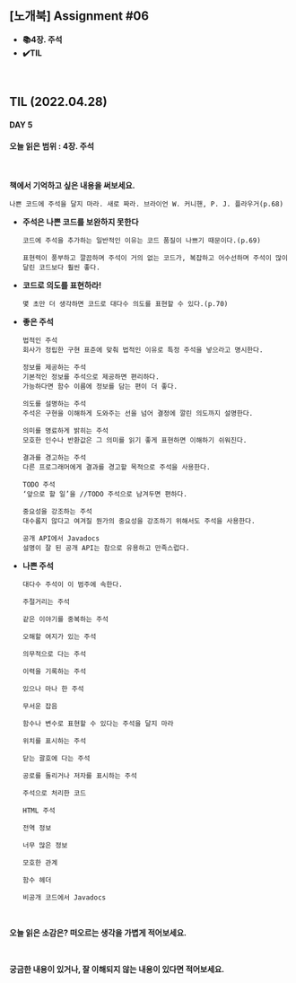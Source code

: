 ## [노개북] Assignment #06

- **📚4장. 주석**
- **✔️TIL**

<br>

## TIL (2022.04.28)
#### DAY 5
#### 오늘 읽은 범위 : 4장. 주석

<br>


**책에서 기억하고 싶은 내용을 써보세요.**

```
나쁜 코드에 주석을 달지 마라. 새로 짜라. 브라이언 W. 커니핸, P. J. 플라우거(p.68)
```

- **주석은 나쁜 코드를 보완하지 못한다**
  ```
  코드에 주석을 추가하는 일반적인 이유는 코드 품질이 나쁘기 때문이다.(p.69)
  
  표현력이 풍부하고 깔끔하며 주석이 거의 없는 코드가, 복잡하고 어수선하며 주석이 많이 달린 코드보다 훨씬 좋다. 
  ```

- **코드로 의도를 표현하라!**
  ```
  몇 초만 더 생각하면 코드로 대다수 의도를 표현할 수 있다.(p.70)
  ```
  
- **좋은 주석**
  ```
  법적인 주석
  회사가 정립한 구현 표준에 맞춰 법적인 이유로 특정 주석을 넣으라고 명시한다.
   
  정보를 제공하는 주석
  기본적인 정보를 주석으로 제공하면 편리하다.
  가능하다면 함수 이름에 정보를 담는 편이 더 좋다.
  
  의도를 설명하는 주석
  주석은 구현을 이해하게 도와주는 선을 넘어 결정에 깔린 의도까지 설명한다. 
  
  의미를 명료하게 밝히는 주석
  모호한 인수나 반환값은 그 의미를 읽기 좋게 표현하면 이해하기 쉬워진다.
  
  결과를 경고하는 주석
  다른 프로그래머에게 결과를 경고할 목적으로 주석을 사용한다.
  
  TODO 주석
  ‘앞으로 할 일’을 //TODO 주석으로 남겨두면 편하다.
  
  중요성을 강조하는 주석
  대수롭지 않다고 여겨질 뭔가의 중요성을 강조하기 위해서도 주석을 사용한다.
  
  공개 API에서 Javadocs
  설명이 잘 된 공개 API는 참으로 유용하고 만족스럽다. 
  ```

- **나쁜 주석**
  ```
  대다수 주석이 이 범주에 속한다.
  
  주절거리는 주석
  
  같은 이야기를 중복하는 주석 
  
  오해할 여지가 있는 주석
  
  의무적으로 다는 주석
  
  이력을 기록하는 주석
  
  있으나 마나 한 주석
  
  무서운 잡음
  
  함수나 변수로 표현할 수 있다는 주석을 달지 마라
  
  위치를 표시하는 주석
  
  닫는 괄호에 다는 주석
  
  공로를 돌리거나 저자를 표시하는 주석
  
  주석으로 처리한 코드
  
  HTML 주석
  
  전역 정보
  
  너무 많은 정보
  
  모호한 관계
  
  함수 헤더
  
  비공개 코드에서 Javadocs
  ```

<br>

**오늘 읽은 소감은? 떠오르는 생각을 가볍게 적어보세요.**


<br>

**궁금한 내용이 있거나, 잘 이해되지 않는 내용이 있다면 적어보세요.**
